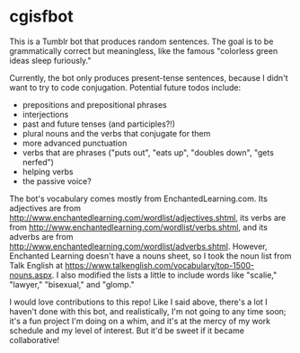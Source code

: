 # cgisfbot
This is a Tumblr bot that produces random sentences. The goal is to be grammatically correct but meaningless, like the famous "colorless green ideas sleep furiously."

Currently, the bot only produces present-tense sentences, because I didn't want to try to code conjugation. Potential future todos include:
- prepositions and prepositional phrases
- interjections
- past and future tenses (and participles?!)
- plural nouns and the verbs that conjugate for them
- more advanced punctuation
- verbs that are phrases ("puts out", "eats up", "doubles down", "gets nerfed")
- helping verbs
- the passive voice?

The bot's vocabulary comes mostly from EnchantedLearning.com. Its adjectives are from http://www.enchantedlearning.com/wordlist/adjectives.shtml, its verbs are from http://www.enchantedlearning.com/wordlist/verbs.shtml, and its adverbs are from http://www.enchantedlearning.com/wordlist/adverbs.shtml. However, Enchanted Learning doesn't have a nouns sheet, so I took the noun list from Talk English at https://www.talkenglish.com/vocabulary/top-1500-nouns.aspx. I also modified the lists a little to include words like "scalie," "lawyer," "bisexual," and "glomp."

I would love contributions to this repo! Like I said above, there's a lot I haven't done with this bot, and realistically, I'm not going to any time soon; it's a fun project I'm doing on a whim, and it's at the mercy of my work schedule and my level of interest. But it'd be sweet if it became collaborative!
